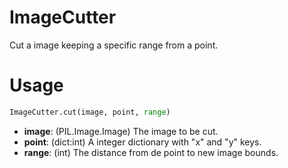 # ImageCutter
Cut a image keeping a specific range from a point.

# Usage
```python
ImageCutter.cut(image, point, range)
```
- **image**: (PIL.Image.Image) The image to be cut.
- **point**: (dict:int) A integer dictionary with "x" and "y" keys.
- **range**: (int) The distance from de point to new image bounds.